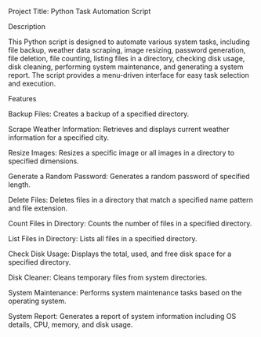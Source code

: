 Project Title: Python Task Automation Script

Description

This Python script is designed to automate various system tasks, including file backup, weather data scraping, image resizing, password generation, file deletion, file counting, listing files in a directory, checking disk usage, disk cleaning, performing system maintenance, and generating a system report. The script provides a menu-driven interface for easy task selection and execution.

Features

Backup Files: Creates a backup of a specified directory.

Scrape Weather Information: Retrieves and displays current weather information for a specified city.

Resize Images: Resizes a specific image or all images in a directory to specified dimensions.

Generate a Random Password: Generates a random password of specified length.

Delete Files: Deletes files in a directory that match a specified name pattern and file extension.

Count Files in Directory: Counts the number of files in a specified directory.

List Files in Directory: Lists all files in a specified directory.

Check Disk Usage: Displays the total, used, and free disk space for a specified directory.

Disk Cleaner: Cleans temporary files from system directories.

System Maintenance: Performs system maintenance tasks based on the operating system.

System Report: Generates a report of system information including OS details, CPU, memory, and disk usage.
